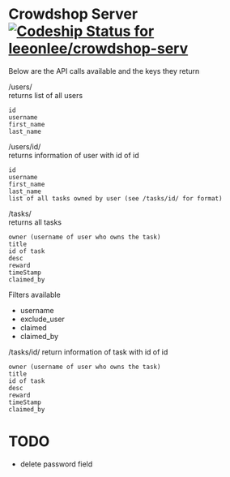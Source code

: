 Crowdshop Server [![Codeship Status for leeonlee/crowdshop-serv](https://www.codeship.io/projects/665e9fe0-9e9b-0131-49c8-6626d4860316/status?branch=master)](https://www.codeship.io/projects/18062)
================

Below are the API calls available and the keys they return

/users/  
returns list of all users  

	id
	username
	first_name
	last_name

/users/id/  
returns information of user with id of id

	id
	username
	first_name
	last_name
	list of all tasks owned by user (see /tasks/id/ for format)

/tasks/  
returns all tasks

	owner (username of user who owns the task)
	title
	id of task
	desc
	reward
	timeStamp
	claimed_by

Filters available
- username
- exclude_user
- claimed
- claimed_by

/tasks/id/
return information of task with id of id

	owner (username of user who owns the task)
	title
	id of task
	desc
	reward
	timeStamp
	claimed_by

TODO
====
- delete password field

